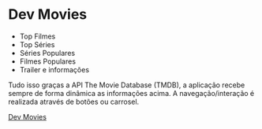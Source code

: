 <h1>Dev Movies</h1>
<ul>
  <li>Top Filmes</li>
  <li>Top Séries</li>
  <li>Séries Populares</li>
  <li>Filmes Populares</li>
  <li>Trailer e informações</li>
</ul>
<p>Tudo isso graças a API The Movie Database (TMDB), a aplicação recebe sempre de forma dinâmica as informações acima.
A navegação/interação é realizada através de botões ou carrosel.</p>
<a href="https://marilugonzaga.github.io/dev_movies/">Dev Movies</a>
